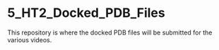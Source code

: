 # 5_HT2_Docked_PDB_Files
This repository is where the docked PDB files will be submitted for the various videos. 
